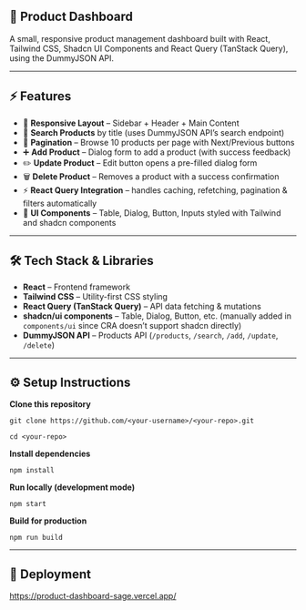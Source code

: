 ## **🛒 Product Dashboard**

A small, responsive product management dashboard built with React, Tailwind CSS, Shadcn UI Components and React Query (TanStack Query), using the DummyJSON API.

---
## ⚡ Features
- 📱 **Responsive Layout** – Sidebar + Header + Main Content  
- 🔎 **Search Products** by title (uses DummyJSON API’s search endpoint)  
- 📑 **Pagination** – Browse 10 products per page with Next/Previous buttons  
- ➕ **Add Product** – Dialog form to add a product (with success feedback)  
- ✏️ **Update Product** – Edit button opens a pre-filled dialog form  
- 🗑️ **Delete Product** – Removes a product with a success confirmation  
- ⚡ **React Query Integration** – handles caching, refetching, pagination & filters automatically  
- 🎨 **UI Components** – Table, Dialog, Button, Inputs styled with Tailwind and shadcn components  
---
## 🛠️ Tech Stack & Libraries
- **React** – Frontend framework  
- **Tailwind CSS** – Utility-first CSS styling  
- **React Query (TanStack Query)** – API data fetching & mutations  
- **shadcn/ui components** – Table, Dialog, Button, etc. (manually added in `components/ui` since CRA doesn’t support shadcn directly)  
- **DummyJSON API** – Products API (`/products`, `/search`, `/add`, `/update`, `/delete`)  

---
## ⚙️ Setup Instructions

**Clone this repository**

  `git clone https://github.com/<your-username>/<your-repo>.git`

  `cd <your-repo>`

**Install dependencies**

  `npm install`

**Run locally (development mode)**

  `npm start`

**Build for production**

  `npm run build`

 ---
## 🚀 Deployment
 
https://product-dashboard-sage.vercel.app/
